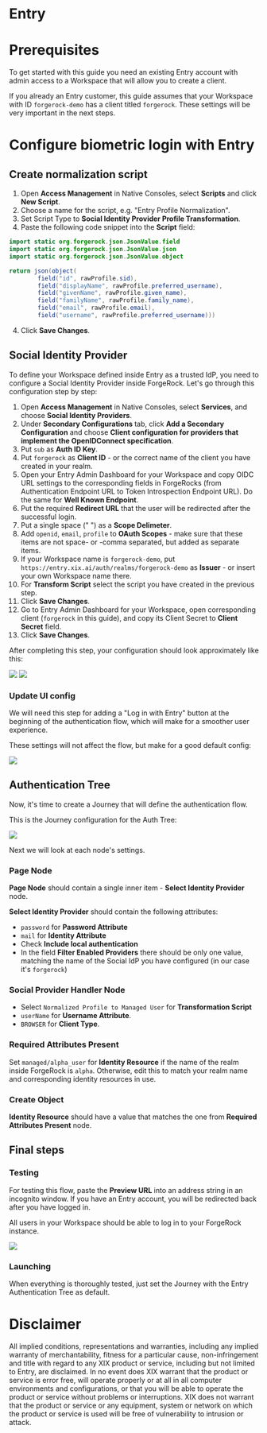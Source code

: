 # Entry

# Prerequisites

To get started with this guide you need an existing Entry account with admin access to a Workspace that will allow you to create a client.

If you already an Entry customer, this guide assumes that your Workspace with ID `forgerock-demo` has a client titled `forgerock`. These settings will be very important in the next steps.

# Configure biometric login with Entry

## Create normalization script

1. Open **Access Management** in Native Consoles, select **Scripts** and click **New Script**.
2. Choose a name for the script, e.g. "Entry Profile Normalization".
3. Set Script Type to **Social Identity Provider Profile Transformation**.
4. Paste the following code snippet into the **Script** field:

```java
import static org.forgerock.json.JsonValue.field
import static org.forgerock.json.JsonValue.json
import static org.forgerock.json.JsonValue.object

return json(object(
        field("id", rawProfile.sid),
        field("displayName", rawProfile.preferred_username),
        field("givenName", rawProfile.given_name),
        field("familyName", rawProfile.family_name),
        field("email", rawProfile.email),
        field("username", rawProfile.preferred_username)))
```

4. Click **Save Changes**.

## Social Identity Provider

To define your Workspace defined inside Entry as a trusted IdP, you need to configure a Social Identity Provider inside ForgeRock. Let's go through this configuration step by step:

1. Open **Access Management** in Native Consoles, select **Services**, and choose **Social Identity Providers**.
2. Under **Secondary Configurations** tab, click **Add a Secondary Configuration** and choose **Client configuration for providers that implement the OpenIDConnect specification**.
3. Put `sub` as **Auth ID Key**.
4. Put `forgerock` as **Client ID** - or the correct name of the client you have created in your realm.
5. Open your Entry Admin Dashboard for your Workspace and copy OIDC URL settings to the corresponding fields in ForgeRocks (from Authentication Endpoint URL to Token Introspection Endpoint URL). Do the same for **Well Known Endpoint**.
6. Put the required **Redirect URL** that the user will be redirected after the successful login.
7. Put a single space (" ") as a **Scope Delimeter**.
8. Add `openid`, `email`, `profile` to **OAuth Scopes** - make sure that these items are not space- or -comma separated, but added as separate items.
9. If your Workspace name is `forgerock-demo`, put `https://entry.xix.ai/auth/realms/forgerock-demo` as **Issuer** - or insert your own Workspace name there.
10. For **Transform Script** select the script you have created in the previous step.
11. Click **Save Changes**.
12. Go to Entry Admin Dashboard for your Workspace, open corresponding client (`forgerock` in this guide), and copy its Client Secret to **Client Secret** field. 
13. Click **Save Changes**.

After completing this step, your configuration should look approximately like this:

![](idp_config_part1.png)
![](idp_config_part2.png)

### Update UI config

We will need this step for adding a "Log in with Entry" button at the beginning of the authentication flow, which will make for a smoother user experience.

These settings will not affect the flow, but make for a good default config:

![](ui_config.png)

## Authentication Tree

Now, it's time to create a Journey that will define the authentication flow.

This is the Journey configuration for the Auth Tree:

![](auth_flow.png)

Next we will look at each node's settings.

### Page Node

**Page Node** should contain a single inner item - **Select Identity Provider** node.

**Select Identity Provider** should contain the following attributes:
- `password` for **Password Attribute**
- `mail` for **Identity Attribute**
- Check **Include local authentication**
- In the field **Filter Enabled Providers** there should be only one value, matching the name of the Social IdP you have configured (in our case it's `forgerock`)

### Social Provider Handler Node

- Select `Normalized Profile to Managed User` for **Transformation Script**
- `userName` for **Username Attribute**.
- `BROWSER` for **Client Type**.

### Required Attributes Present

Set `managed/alpha_user` for **Identity Resource** if the name of the realm inside ForgeRock is `alpha`. Otherwise, edit this to match your realm name and corresponding identity resources in use.

### Create Object

**Identity Resource** should have a value that matches the one from **Required Attributes Present** node.


## Final steps

### Testing

For testing this flow, paste the **Preview URL** into an address string in an incognito window. If you have an Entry account, you will be redirected back after you have logged in.

All users in your Workspace should be able to log in to your ForgeRock instance.

![](flow_menu.png)

### Launching

When everything is thoroughly tested, just set the Journey with the Entry Authentication Tree as default.

# Disclaimer

All implied conditions, representations and warranties, including any implied warranty of merchantability, fitness for a particular cause, non-infringement and title with regard to any XIX product or service, including but not limited to Entry, are disclaimed. In no event does XIX warrant that the product or service is error free, will operate properly or at all in all computer environments and configurations, or that you will be able to operate the product or service without problems or interruptions. XIX does not warrant that the product or service or any equipment, system or network on which the product or service is used will be free of vulnerability to intrusion or attack.
